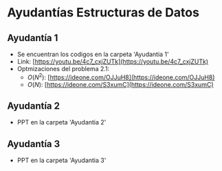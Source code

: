 # Ayudantías Estructuras de Datos
## Ayudantía 1
* Se encuentran los codigos en la carpeta 'Ayudantia 1'
* Link: [https://youtu.be/4c7_cxjZUTk](https://youtu.be/4c7_cxjZUTk)
* Optmizaciones del problema 2.1:
    * $O(N^2)$: [https://ideone.com/OJJuH8](https://ideone.com/OJJuH8)
    * $O(N)$: [https://ideone.com/S3xumC](https://ideone.com/S3xumC)
## Ayudantía 2
* PPT en la carpeta 'Ayudantia 2'
## Ayudantía 3
* PPT en la carpeta 'Ayudantia 3'